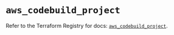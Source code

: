 # `aws_codebuild_project`

Refer to the Terraform Registry for docs: [`aws_codebuild_project`](https://registry.terraform.io/providers/hashicorp/aws/5.33.0/docs/resources/codebuild_project).
